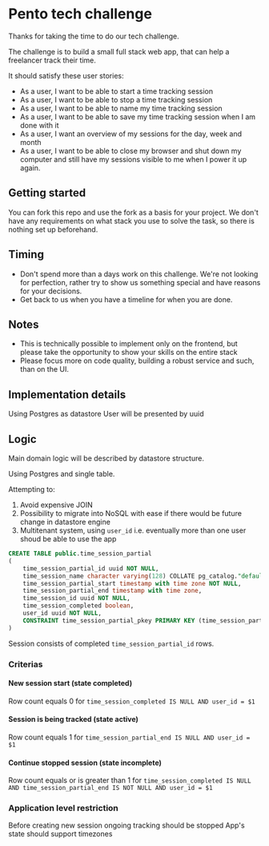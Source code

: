 # Pento tech challenge

Thanks for taking the time to do our tech challenge. 

The challenge is to build a small full stack web app, that can help a freelancer track their time.

It should satisfy these user stories:

- As a user, I want to be able to start a time tracking session
- As a user, I want to be able to stop a time tracking session
- As a user, I want to be able to name my time tracking session
- As a user, I want to be able to save my time tracking session when I am done with it
- As a user, I want an overview of my sessions for the day, week and month
- As a user, I want to be able to close my browser and shut down my computer and still have my sessions visible to me when I power it up again.

## Getting started

You can fork this repo and use the fork as a basis for your project. We don't have any requirements on what stack you use to solve the task, so there is nothing set up beforehand.

## Timing

- Don't spend more than a days work on this challenge. We're not looking for perfection, rather try to show us something special and have reasons for your decisions.
- Get back to us when you have a timeline for when you are done.

## Notes

- This is technically possible to implement only on the frontend, but please take the opportunity to show your skills on the entire stack 
- Please focus more on code quality, building a robust service and such, than on the UI.

## Implementation details

Using Postgres as datastore
User will be presented by uuid

## Logic

Main domain logic will be described by datastore structure.

Using Postgres and single table.

Attempting to:

1. Avoid expensive JOIN
2. Possibility to migrate into NoSQL with ease if there would be future change in datastore engine
3. Multitenant system, using `user_id` i.e. eventually more than one user shoud be able to use the app

```sql
CREATE TABLE public.time_session_partial
(
    time_session_partial_id uuid NOT NULL,
    time_session_name character varying(128) COLLATE pg_catalog."default" NOT NULL,
    time_session_partial_start timestamp with time zone NOT NULL,
    time_session_partial_end timestamp with time zone,
    time_session_id uuid NOT NULL,
    time_session_completed boolean,
    user_id uuid NOT NULL,
    CONSTRAINT time_session_partial_pkey PRIMARY KEY (time_session_partial_id)
)
```

Session consists of completed `time_session_partial_id` rows.

### Criterias

#### New session start (state completed)

Row count equals 0 for `time_session_completed IS NULL AND user_id = $1`

#### Session is being tracked (state active)

Row count equals 1 for `time_session_partial_end IS NULL AND user_id = $1`

#### Continue stopped session (state incomplete)

Row count equals or is greater than 1 for `time_session_completed IS NULL AND time_session_partial_end IS NOT NULL AND user_id = $1`

### Application level restriction

Before creating new session ongoing tracking should be stopped
App's state should support timezones
